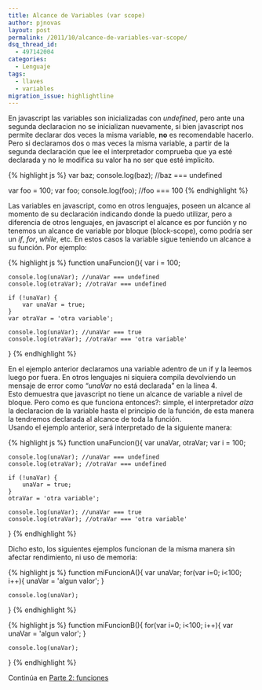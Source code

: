 ```yaml
---
title: Alcance de Variables (var scope)
author: pjnovas
layout: post
permalink: /2011/10/alcance-de-variables-var-scope/
dsq_thread_id:
  - 497142004
categories:
  - Lenguaje
tags:
  - llaves
  - variables
migration_issue: highlightline
---
```

En javascript las variables son inicializadas con *undefined*, pero ante una segunda declaracion no se inicializan nuevamente, si bien javascript nos permite declarar dos veces la misma variable, **no** es recomendable hacerlo. Pero si declaramos dos o mas veces la misma variable, a partir de la segunda declaración que lee el interpretador comprueba que ya esté declarada y no le modifica su valor ha no ser que esté implicito.

{% highlight js %}
var baz;
console.log(baz); //baz === undefined

var foo = 100;
var foo;
console.log(foo); //foo === 100
 {% endhighlight %}

Las variables en javascript, como en otros lenguajes, poseen un alcance al momento de su declaración indicando donde la puedo utilizar, pero a diferencia de otros lenguajes, en javascript el alcance es por función y no tenemos un alcance de variable por bloque (block-scope), como podría ser un *if*, *for*, *while*, etc. En estos casos la variable sigue teniendo un alcance a su función. Por ejemplo:

<!--highlight:[8,12]-->
{% highlight js %}
function unaFuncion(){
    var i = 100;

    console.log(unaVar); //unaVar === undefined
    console.log(otraVar); //otraVar === undefined

    if (!unaVar) {
        var unaVar = true;
    }
    var otraVar = 'otra variable';

    console.log(unaVar); //unaVar === true
    console.log(otraVar); //otraVar === 'otra variable'
}
 {% endhighlight %}

<!--more-->

  
En el ejemplo anterior declaramos una variable adentro de un if y la leemos luego por fuera. En otros lenguajes ni siquiera compila devolviendo un mensaje de error como &#8220;*unaVar* no está declarada&#8221; en la linea 4.  
Esto demuestra que javascript no tiene un alcance de variable a nivel de bloque. Pero como es que funciona entonces?: simple, el interpretador *alza* la declaracion de la variable hasta el principio de la función, de esta manera la tendremos declarada al alcance de toda la función.  
Usando el ejemplo anterior, será interpretado de la siguiente manera:

<!--highlight:[2,9,11]-->
{% highlight js %}
function unaFuncion(){
    var unaVar, otraVar;
    var i = 100;

    console.log(unaVar); //unaVar === undefined
    console.log(otraVar); //otraVar === undefined

    if (!unaVar) {
        unaVar = true;
    }
    otraVar = 'otra variable';

    console.log(unaVar); //unaVar === true
    console.log(otraVar); //otraVar === 'otra variable'
}
 {% endhighlight %}

Dicho esto, los siguientes ejemplos funcionan de la misma manera sin afectar rendimiento, ni uso de memoria:

{% highlight js %}
function miFuncionA(){
    var unaVar;
    for(var i=0; i<100; i++){
       unaVar = 'algun valor';
    }

    console.log(unaVar);
}
 {% endhighlight %}

{% highlight js %}
function miFuncionB(){
    for(var i=0; i<100; i++){
       var unaVar = 'algun valor';
    }

    console.log(unaVar);
}
 {% endhighlight %}

Continúa en [Parte 2: funciones][1]

 [1]: http://www.fernetjs.com/2011/10/alcance-de-variables-parte-2-funciones/ "Alcance de Variables - Parte 2: functiones"